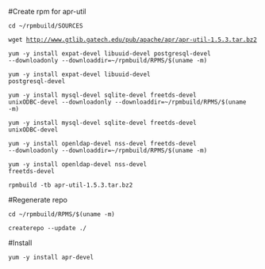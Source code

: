 #Create rpm for apr-util

<code>cd ~/rpmbuild/SOURCES</code>

<code>wget http://www.gtlib.gatech.edu/pub/apache/apr/apr-util-1.5.3.tar.bz2</code>

<code>yum -y install expat-devel libuuid-devel postgresql-devel --downloadonly --downloaddir=~/rpmbuild/RPMS/$(uname -m)</code>

<code>yum -y install expat-devel libuuid-devel postgresql-devel</code>

<code>yum -y install mysql-devel sqlite-devel freetds-devel unixODBC-devel --downloadonly --downloaddir=~/rpmbuild/RPMS/$(uname -m)</code>

<code>yum -y install mysql-devel sqlite-devel freetds-devel unixODBC-devel</code>

<code>yum -y install openldap-devel nss-devel freetds-devel --downloadonly --downloaddir=~/rpmbuild/RPMS/$(uname -m)</code>

<code>yum -y install openldap-devel nss-devel freetds-devel</code>

<code>rpmbuild -tb apr-util-1.5.3.tar.bz2</code>

#Regenerate repo

<code>cd ~/rpmbuild/RPMS/$(uname -m)</code>

<code>createrepo --update ./</code>

#Install

<code>yum -y install apr-devel</code>
